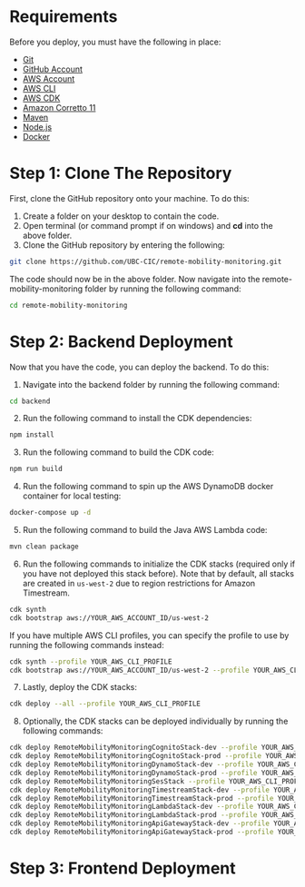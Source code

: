 # Requirements
Before you deploy, you must have the following in place:
*  [Git](https://git-scm.com/)
*  [GitHub Account](https://github.com/)
*  [AWS Account](https://aws.amazon.com/account/)
*  [AWS CLI](https://aws.amazon.com/cli/)
*  [AWS CDK](https://docs.aws.amazon.com/cdk/latest/guide/getting_started.html)
*  [Amazon Corretto 11](https://docs.aws.amazon.com/corretto/latest/corretto-11-ug/downloads-list.html)
*  [Maven](https://maven.apache.org/)
*  [Node.js](https://nodejs.org/en/)
*  [Docker](https://www.docker.com/)

# Step 1: Clone The Repository
First, clone the GitHub repository onto your machine. To do this:
1. Create a folder on your desktop to contain the code.
2. Open terminal (or command prompt if on windows) and **cd** into the above folder.
3. Clone the GitHub repository by entering the following:
```bash
git clone https://github.com/UBC-CIC/remote-mobility-monitoring.git
```

The code should now be in the above folder. Now navigate into the remote-mobility-monitoring folder by running the following command:
```bash
cd remote-mobility-monitoring
```

# Step 2: Backend Deployment
Now that you have the code, you can deploy the backend. To do this:
1. Navigate into the backend folder by running the following command:
```bash
cd backend
```

2. Run the following command to install the CDK dependencies:
```bash
npm install
```

3. Run the following command to build the CDK code:
```bash
npm run build
```

4. Run the following command to spin up the AWS DynamoDB docker container for local testing:
```bash
docker-compose up -d
```

5. Run the following command to build the Java AWS Lambda code:
```bash
mvn clean package
```

6. Run the following commands to initialize the CDK stacks (required only if you have not deployed this stack before). Note that by default, all stacks are created in `us-west-2` due to region restrictions for Amazon Timestream.
```bash
cdk synth
cdk bootstrap aws://YOUR_AWS_ACCOUNT_ID/us-west-2
```

If you have multiple AWS CLI profiles, you can specify the profile to use by running the following commands instead:
```bash
cdk synth --profile YOUR_AWS_CLI_PROFILE
cdk bootstrap aws://YOUR_AWS_ACCOUNT_ID/us-west-2 --profile YOUR_AWS_CLI_PROFILE
```

7. Lastly, deploy the CDK stacks:
```bash
cdk deploy --all --profile YOUR_AWS_CLI_PROFILE
```

8. Optionally, the CDK stacks can be deployed individually by running the following commands:
```bash
cdk deploy RemoteMobilityMonitoringCognitoStack-dev --profile YOUR_AWS_CLI_PROFILE
cdk deploy RemoteMobilityMonitoringCognitoStack-prod --profile YOUR_AWS_CLI_PROFILE
cdk deploy RemoteMobilityMonitoringDynamoStack-dev --profile YOUR_AWS_CLI_PROFILE
cdk deploy RemoteMobilityMonitoringDynamoStack-prod --profile YOUR_AWS_CLI_PROFILE
cdk deploy RemoteMobilityMonitoringSesStack --profile YOUR_AWS_CLI_PROFILE
cdk deploy RemoteMobilityMonitoringTimestreamStack-dev --profile YOUR_AWS_CLI_PROFILE
cdk deploy RemoteMobilityMonitoringTimestreamStack-prod --profile YOUR_AWS_CLI_PROFILE
cdk deploy RemoteMobilityMonitoringLambdaStack-dev --profile YOUR_AWS_CLI_PROFILE
cdk deploy RemoteMobilityMonitoringLambdaStack-prod --profile YOUR_AWS_CLI_PROFILE
cdk deploy RemoteMobilityMonitoringApiGatewayStack-dev --profile YOUR_AWS_CLI_PROFILE
cdk deploy RemoteMobilityMonitoringApiGatewayStack-prod --profile YOUR_AWS_CLI_PROFILE
```

# Step 3: Frontend Deployment
